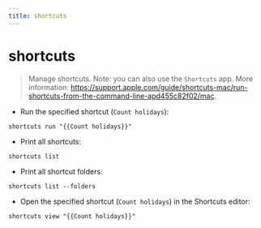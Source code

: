 ```yaml
---
title: shortcuts
---
```

# shortcuts

> Manage shortcuts.
> Note: you can also use the `Shortcuts` app.
> More information: <https://support.apple.com/guide/shortcuts-mac/run-shortcuts-from-the-command-line-apd455c82f02/mac>.

- Run the specified shortcut (`Count holidays`):

`shortcuts run "{{Count holidays}}"`

- Print all shortcuts:

`shortcuts list`

- Print all shortcut folders:

`shortcuts list --folders`

- Open the specified shortcut (`Count holidays`) in the Shortcuts editor:

`shortcuts view "{{Count holidays}}"`
